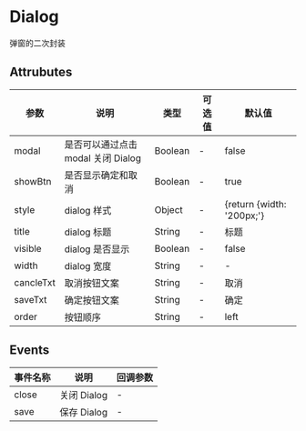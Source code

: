 <!--
 * @Author: wang_yechao
 * @Date: 2020-02-27 21:54:28
 -->

# Dialog

弹窗的二次封装

## Attrubutes

| 参数      | 说明                               | 类型    | 可选值 | 默认值                    |
| --------- | ---------------------------------- | ------- | ------ | ------------------------- |
| modal     | 是否可以通过点击 modal 关闭 Dialog | Boolean | -      | false                     |
| showBtn   | 是否显示确定和取消                 | Boolean | -      | true                      |
| style     | dialog 样式                        | Object  | -      | {return {width: '200px;'} |
| title     | dialog 标题                        | String  | -      | 标题                      |
| visible   | dialog 是否显示                    | Boolean | -      | false                     |
| width     | dialog 宽度                        | String  | -      | -                         |
| cancleTxt | 取消按钮文案                       | String  | -      | 取消                      |
| saveTxt   | 确定按钮文案                       | String  | -      | 确定                      |
| order     | 按钮顺序                           | String  | -      | left                      |

## Events

| 事件名称 | 说明        | 回调参数 |
| -------- | ----------- | -------- |
| close    | 关闭 Dialog | -        |
| save     | 保存 Dialog | -        |
